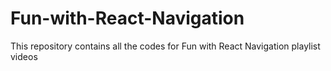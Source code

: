 # Fun-with-React-Navigation
This repository contains all the codes for Fun with React Navigation playlist videos
